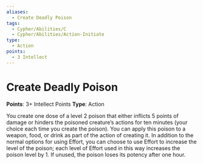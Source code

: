 ```yaml
---
aliases:
  - Create Deadly Poison
tags:
  - Cypher/Abilities/C
  - Cypher/Abilities/Action-Initiate
type:
  - Action
points:
  - 3 Intellect
---
```


# Create Deadly Poison

**Points**: 3+ Intellect Points
**Type**: Action

You create one dose of a level 2 poison that either inflicts 5 points of damage or hinders the poisoned creature’s actions for ten minutes (your choice each time you create the poison). You can apply this poison to a weapon, food, or drink as part of the action of creating it. In addition to the normal options for using Effort, you can choose to use Effort to increase the level of the poison; each level of Effort used in this way increases the poison level by 1. If unused, the poison loses its potency after one hour.
